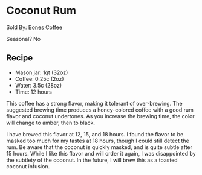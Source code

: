 # Coconut Rum
Sold By: [Bones Coffee](https://www.bonescoffee.com/products/bones-coffee-company-coconut-rum-coffee-12oz)

Seasonal? No

## Recipe
  * Mason jar: 1qt (32oz)
  * Coffee: 0.25c (2oz)
  * Water: 3.5c (28oz)
  * Time: 12 hours

This coffee has a strong flavor, making it tolerant of over-brewing. The suggested brewing time produces a honey-colored coffee with a good rum flavor and coconut undertones. As you increase the brewing time, the color will change to amber, then to black.

I have brewed this flavor at 12, 15, and 18 hours. I found the flavor to be masked too much for my tastes at 18 hours, though I could still detect the rum. Be aware that the coconut is quickly masked, and is quite subtle after 15 hours. While I like this flavor and will order it again, I was disappointed by the subtlety of the coconut. In the future, I will brew this as a toasted coconut infusion.
